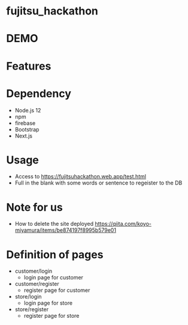 # fujitsu_hackathon

# DEMO

# Features

# Dependency
- Node.js 12
- npm
- firebase
- Bootstrap
- Next.js

# Usage
- Access to https://fujitsuhackathon.web.app/test.html
- Full in the blank with some words or sentence to regeister to the DB

# Note for us
- How to delete the site deployed
https://qiita.com/koyo-miyamura/items/be874197f8995b579e01

# Definition of pages
- customer/login
    - login page for customer
- customer/register
    - register page for customer
- store/login
    - login page for store
- store/register
    - register page for store